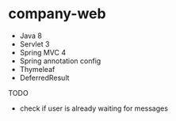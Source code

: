 # company-web

- Java 8
- Servlet 3
- Spring MVC 4
- Spring annotation config
- Thymeleaf
- DeferredResult

TODO

- check if user is already waiting for messages